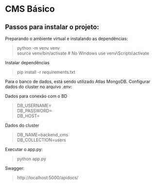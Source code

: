 # CMS Básico

## Passos para instalar o projeto:

 Preparando o ambiente virtual e instalando as dependências:<br>
  > python -m venv venv <br>
    source venv/bin/activate  # No Windows use venv\Scripts\activate <br>
    
Instalar dependências<br>
  > pip install -r requirements.txt <br>

Para o banco de dados, está sendo utilizado Atlas MongoDB. Configurar dados do cluster no arquivo .env: <br>

Dados para conexão com o BD <br>
  > DB_USERNAME= <br>
    DB_PASSWORD= <br>
    DB_HOST= <br>

 Dados do cluster <br>
  > DB_NAME=backend_cms <br>
    DB_COLLECTION=users <br>

Executar o app.py: <br>
  > python app.py

Swagger: <bvr>
 > http://localhost:5000/apidocs/
